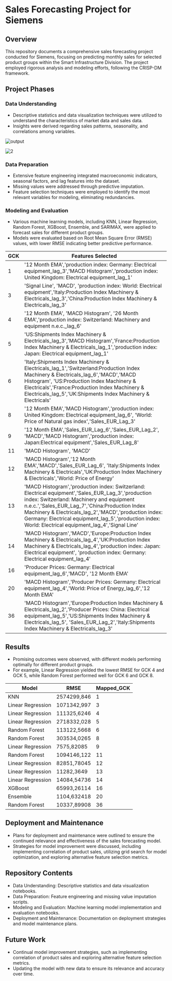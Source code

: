 # Sales Forecasting Project for Siemens

## Overview
This repository documents a comprehensive sales forecasting project conducted for Siemens, focusing on predicting monthly sales for selected product groups within the Smart Infrastructure Division. The project employed rigorous analysis and modeling efforts, following the CRISP-DM framework.

## Project Phases
### Data Understanding
- Descriptive statistics and data visualization techniques were utilized to understand the characteristics of market data and sales data.
- Insights were derived regarding sales patterns, seasonality, and correlations among variables.

![output](https://github.com/DiogoPimenta26/Siemens-Advanta-Sales-Forecast/assets/148448280/5852a109-dba3-40ec-ac00-cf76956aaeee)


![2](https://github.com/DiogoPimenta26/Siemens-Advanta-Sales-Forecast/assets/148448280/438abadb-fabd-4788-ab9e-df0d62956646)

### Data Preparation
- Extensive feature engineering integrated macroeconomic indicators, seasonal factors, and lag features into the dataset.
- Missing values were addressed through predictive imputation.
- Feature selection techniques were employed to identify the most relevant variables for modeling, eliminating redundancies.

### Modeling and Evaluation
- Various machine learning models, including KNN, Linear Regression, Random Forest, XGBoost, Ensemble, and SARIMAX, were applied to forecast sales for different product groups.
- Models were evaluated based on Root Mean Square Error (RMSE) values, with lower RMSE indicating better predictive performance.


| GCK | Features Selected                                                                                                   |
|-----|----------------------------------------------------------------------------------------------------------------------|
| 1   | '12 Month EMA','production index: Germany: Electrical equipment_lag_3','MACD Histogram','production index: United Kingdom: Electrical equipment_lag_1'                                         |
| 3   | 'Signal Line', 'MACD', 'production index: World: Electrical equipment','Italy:Production Index Machinery & Electricals_lag_3','China:Production Index Machinery & Electricals_lag_3' |
| 4   | '12 Month EMA', 'MACD Histogram', '26 Month EMA','production index: Switzerland: Machinery and equipment n.e.c._lag_6'                                                           |
| 5   | 'US:Shipments Index Machinery & Electricals_lag_3','MACD Histogram','France:Production Index Machinery & Electricals_lag_1','production index: Japan: Electrical equipment_lag_1' |
| 6   | 'Italy:Shipments Index Machinery & Electricals_lag_1','Switzerland:Production Index Machinery & Electricals_lag_6','MACD','MACD Histogram', 'US:Production Index Machinery & Electricals','France:Production Index Machinery & Electricals_lag_5','UK:Shipments Index Machinery & Electricals' |
| 8   | '12 Month EMA','MACD Histogram','production index: United Kingdom: Electrical equipment_lag_6', 'World: Price of Natural gas index','Sales_EUR_Lag_3'                                    |
| 9   | '12 Month EMA','Sales_EUR_Lag_6','Sales_EUR_Lag_2', 'MACD','MACD Histogram','production index: Japan:Electrical equipment','Sales_EUR_Lag_8'                                             |
| 11  | 'MACD Histogram', 'MACD'                                                                                             |
| 12  | 'MACD Histogram','12 Month EMA','MACD','Sales_EUR_Lag_6', 'Italy:Shipments Index Machinery & Electricals','UK:Production Index Machinery & Electricals','World: Price of Energy' |
| 13  | 'MACD Histogram','production index: Switzerland: Electrical equipment','Sales_EUR_Lag_3','production index: Switzerland: Machinery and equipment n.e.c.','Sales_EUR_Lag_7','China:Production Index Machinery & Electricals_lag_2','MACD','production index: Germany: Electrical equipment_lag_5','production index: World: Electrical equipment_lag_4','Signal Line' |
| 14  | 'MACD Histogram','MACD','Europe:Production Index Machinery & Electricals_lag_4','UK:Production Index Machinery & Electricals_lag_4','production index: Japan: Electrical equipment', 'production index: Germany: Electrical equipment_lag_4' |
| 16  | 'Producer Prices: Germany: Electrical equipment_lag_6','MACD', '12 Month EMA'                                         |
| 20  | 'MACD Histogram','Producer Prices: Germany: Electrical equipment_lag_4','World: Price of Energy_lag_6','12 Month EMA'                                                               |
| 36  | 'MACD Histogram','Europe:Production Index Machinery & Electricals_lag_2','Producer Prices: China: Electrical equipment_lag_5','US:Shipments Index Machinery & Electricals_lag_5', 'Sales_EUR_Lag_2','Italy:Shipments Index Machinery & Electricals_lag_3' |


## Results
- Promising outcomes were observed, with different models performing optimally for different product groups.
- For example, Linear Regression yielded the lowest RMSE for GCK 4 and GCK 5, while Random Forest performed well for GCK 6 and GCK 8.

| Model             | RMSE            | Mapped_GCK |
|-------------------|-----------------|------------|
| KNN               | 2574299,846     | 1          |
| Linear Regression | 1071342,997     | 3          |
| Linear Regression | 111325,6246     | 4          |
| Linear Regression | 2718332,028     | 5          |
| Random Forest     | 113122,5668     | 6          |
| Random Forest     | 303534,0265     | 8          |
| Linear Regression | 7575,82085      | 9          |
| Random Forest     | 1094146,122     | 11         |
| Linear Regression | 82851,78045     | 12         |
| Linear Regression | 11282,3649      | 13         |
| Linear Regression | 14084,54736     | 14         |
| XGBoost           | 65993,26114     | 16         |
| Ensemble          | 1104,632418     | 20         |
| Random Forest     | 10337,89908     | 36         |


## Deployment and Maintenance
- Plans for deployment and maintenance were outlined to ensure the continued relevance and effectiveness of the sales forecasting model.
- Strategies for model improvement were discussed, including implementing correlation of product sales, utilizing grid search for model optimization, and exploring alternative feature selection metrics.

## Repository Contents
- Data Understanding: Descriptive statistics and data visualization notebooks.
- Data Preparation: Feature engineering and missing value imputation scripts.
- Modeling and Evaluation: Machine learning model implementation and evaluation notebooks.
- Deployment and Maintenance: Documentation on deployment strategies and model maintenance plans.

## Future Work
- Continual model improvement strategies, such as implementing correlation of product sales and exploring alternative feature selection metrics.
- Updating the model with new data to ensure its relevance and accuracy over time.


